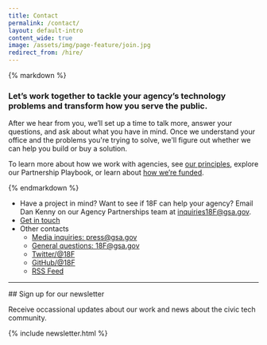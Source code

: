 ```yaml
---
title: Contact
permalink: /contact/
layout: default-intro
content_wide: true
image: /assets/img/page-feature/join.jpg
redirect_from: /hire/
---
```

<div class="usa-grid-full">
<section class="usa-width-two-thirds">
{% markdown %}

### Let’s work together to tackle your agency’s technology problems and transform how you serve the public.

After we hear from you, we’ll set up a time to talk more, answer your questions, and ask about what you have in mind. Once we understand your office and the problems you're trying to solve, we'll figure out whether we can help you build or buy a solution.

To learn more about how we work with agencies, see [our principles](https://18f.gsa.gov/about/#our-principles), explore our Partnership Playbook, or learn about [how we’re funded](/about/#funding-and-agreements).

{% endmarkdown %}
</section>
<aside class="usa-width-one-third section-info">
      <ul>
        <li class="section-info-list-item">
          Have a project in mind? Want to see if 18F can help your agency? Email Dan Kenny on our Agency Partnerships team at <a href="mailto:inquiries18F@gsa.gov?subject=18F%20Website%20Inquiry&body=What%27s%20your%20name%3F%0A%0AWhat%20agency%20or%20office%20do%20you%20work%20for%3F%0A%0AWhat%27s%20your%20job%20title%20or%20role%3F%0A%0ATell%20us%20a%20little%20about%20the%20problems%20you%27re%20working%20on%2C%20or%20what%20project%20you%27re%20hoping%20to%20work%20on%20with%2018F:%0A%0AIf%20you%27d%20like%20us%20to%20call%20you%2C%20what%27s%20your%20phone%20number%3F%0A">inquiries18F@gsa.gov</a>.
        </li>
        <li class="section-info-list-item">
          <a class="usa-button" href="mailto:inquiries18F@gsa.gov?subject=18F%20Website%20Inquiry&body=What%27s%20your%20name%3F%0A%0AWhat%20agency%20or%20office%20do%20you%20work%20for%3F%0A%0AWhat%27s%20your%20job%20title%20or%20role%3F%0A%0ATell%20us%20a%20little%20about%20the%20problems%20you%27re%20working%20on%2C%20or%20what%20project%20you%27re%20hoping%20to%20work%20on%20with%2018F:%0A%0AIf%20you%27d%20like%20us%20to%20call%20you%2C%20what%27s%20your%20phone%20number%3F%0A">Get in touch</a>
        </li>
        <li class="section-info-list-item">
          <div class="section-info-header">Other contacts</div>
          <ul>
            <li><a href="mailto:press@gsa.gov">Media inquiries: press@gsa.gov</a></li>
            <li><a href="mailto:18F@gsa.gov">General questions: 18F@gsa.gov</a></li>
            <li><a href="https://twitter.com/18F">Twitter/@18F</a></li>
            <li><a href="https://github.com/18F">GitHub/@18F</a></li>
            <li><a href="{{ site.baseurl }}/feed.xml">RSS Feed</a></li>
          </ul>
        </li>
      </ul>
    </aside>
</div>

<hr/>
## Sign up for our newsletter

<div class="usa-grid-full">
  <div class="usa-width-one-half">
    <p>Receive occassional updates about our work and news about the civic tech community.</p>
  </div>
  <div class="usa-width-one-half">
    {% include newsletter.html %}
  </div>
</div>

